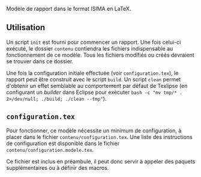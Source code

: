 Modèle de rapport dans le format ISIMA en LaTeX.

Utilisation
----

Un script `init` est fourni pour commencer un rapport. Une fois celui-ci exécuté, le dossier `contenu` contiendra les fichiers indispensable au fonctionnement de ce modèle.
Tous les fichiers modifiés ou créés devraient se trouver dans ce dossier.

Une fois la configuration initiale effectuée (voir `configuration.tex`), le rapport peut être construit avec le script `build`. Un script `clean` permet d'obtenir un effet semblable au comportement par défaut de Texlipse (en configurant un *builder* dans Eclipse pour exécuter `bash -c "mv tmp/* . 2>/dev/null; ./build; ./clean --tmp"`).

`configuration.tex`
----
Pour fonctionner, ce modèle nécessite un minimum de configuration, à placer dans le fichier `contenu/configuration.tex`. Une liste des instructions de configuration est disponible dans le fichier `contenu/configuration.modele.tex`.

Ce fichier est inclus en préambule, il peut donc servir à appeler des paquets supplémentaires ou à définir des macros.
